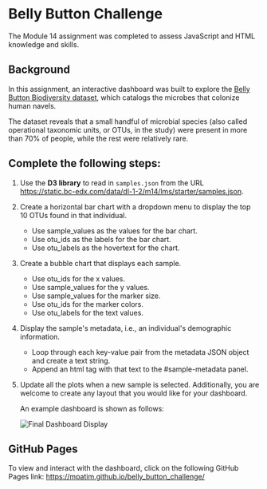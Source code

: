# Belly Button Challenge
The Module 14 assignment was completed to assess JavaScript and HTML knowledge and skills. 

## Background
In this assignment, an interactive dashboard was built to explore the [Belly Button Biodiversity dataset](https://robdunnlab.com/projects/belly-button-biodiversity/), which catalogs the microbes that colonize human navels.

The dataset reveals that a small handful of microbial species (also called operational taxonomic units, or OTUs, in the study) were present in more than 70% of people, while the rest were relatively rare.

## Complete the following steps:
1.	Use the **D3 library** to read in `samples.json` from the URL https://static.bc-edx.com/data/dl-1-2/m14/lms/starter/samples.json.
2.	Create a horizontal bar chart with a dropdown menu to display the top 10 OTUs found in that individual.
    * Use sample_values as the values for the bar chart.
    * Use otu_ids as the labels for the bar chart.
    * Use otu_labels as the hovertext for the chart.
3.	Create a bubble chart that displays each sample.
    * Use otu_ids for the x values.
    * Use sample_values for the y values.
    * Use sample_values for the marker size.
    * Use otu_ids for the marker colors.
    * Use otu_labels for the text values.
 
4.	Display the sample's metadata, i.e., an individual's demographic information.
    * Loop through each key-value pair from the metadata JSON object and create a text string.
    * Append an html tag with that text to the #sample-metadata panel.
 
5. Update all the plots when a new sample is selected. Additionally, you are welcome to create any layout that you would like for your dashboard.
   
   An example dashboard is shown as follows:

   ![Final Dashboard Display](https://github.com/MpatiM/belly_button_challenge/assets/159741444/f321d935-3376-4606-9492-811100e97754)

## GitHub Pages
To view and interact with the dashboard, click on the following GitHub Pages link: https://mpatim.github.io/belly_button_challenge/
